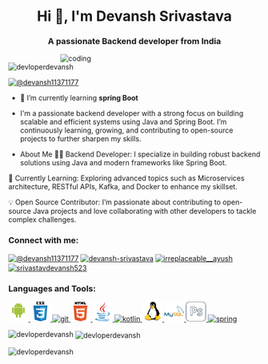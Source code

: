 <h1 align="center">Hi 👋, I'm Devansh Srivastava</h1>
<h3 align="center">A passionate Backend developer from India</h3>
<img align="right" alt="coding" width="400" src="https://user-images.githubusercontent.com/55389276/140866485-8fb1c876-9a8f-4d6a-98dc-08c4981eaf70.gif">
<p align="left"> <img src="https://komarev.com/ghpvc/?username=devloperdevansh&label=Profile%20views&color=0e75b6&style=flat" alt="devloperdevansh" /> </p>

<p align="left"> <a href="https://twitter.com/@devansh11371177" target="blank"><img src="https://img.shields.io/twitter/follow/@devansh11371177?logo=twitter&style=for-the-badge" alt="@devansh11371177" /></a> </p>

- 🌱 I’m currently learning **spring Boot**

- I'm a passionate backend developer with a strong focus on building scalable and efficient systems using Java and Spring Boot. I’m continuously learning, growing, and contributing to open-source projects to further sharpen my skills.
  
- About Me
👨‍💻 Backend Developer: I specialize in building robust backend solutions using Java and modern frameworks like Spring Boot.

🌱 Currently Learning: Exploring advanced topics such as Microservices architecture, RESTful APIs, Kafka, and Docker to enhance my skillset.

💡 Open Source Contributor: I’m passionate about contributing to open-source Java projects and love collaborating with other developers to tackle complex challenges.


<h3 align="left">Connect with me:</h3>
<p align="left">
<a href="https://twitter.com/@devansh11371177" target="blank"><img align="center" src="https://raw.githubusercontent.com/rahuldkjain/github-profile-readme-generator/master/src/images/icons/Social/twitter.svg" alt="@devansh11371177" height="30" width="40" /></a>
<a href="https://linkedin.com/in/devansh-srivastava" target="blank"><img align="center" src="https://raw.githubusercontent.com/rahuldkjain/github-profile-readme-generator/master/src/images/icons/Social/linked-in-alt.svg" alt="devansh-srivastava" height="30" width="40" /></a>
<a href="https://instagram.com/irreplaceable__ayush" target="blank"><img align="center" src="https://raw.githubusercontent.com/rahuldkjain/github-profile-readme-generator/master/src/images/icons/Social/instagram.svg" alt="irreplaceable__ayush" height="30" width="40" /></a>
<a href="https://auth.geeksforgeeks.org/user/srivastavdevansh523" target="blank"><img align="center" src="https://raw.githubusercontent.com/rahuldkjain/github-profile-readme-generator/master/src/images/icons/Social/geeks-for-geeks.svg" alt="srivastavdevansh523" height="30" width="40" /></a>
</p>

<h3 align="left">Languages and Tools:</h3>
<p align="left"> <a href="https://developer.android.com" target="_blank" rel="noreferrer"> <img src="https://raw.githubusercontent.com/devicons/devicon/master/icons/android/android-original-wordmark.svg" alt="android" width="40" height="40"/> </a> <a href="https://www.w3schools.com/css/" target="_blank" rel="noreferrer"> <img src="https://raw.githubusercontent.com/devicons/devicon/master/icons/css3/css3-original-wordmark.svg" alt="css3" width="40" height="40"/> </a> <a href="https://git-scm.com/" target="_blank" rel="noreferrer"> <img src="https://www.vectorlogo.zone/logos/git-scm/git-scm-icon.svg" alt="git" width="40" height="40"/> </a> <a href="https://www.w3.org/html/" target="_blank" rel="noreferrer"> <img src="https://raw.githubusercontent.com/devicons/devicon/master/icons/html5/html5-original-wordmark.svg" alt="html5" width="40" height="40"/> </a> <a href="https://www.java.com" target="_blank" rel="noreferrer"> <img src="https://raw.githubusercontent.com/devicons/devicon/master/icons/java/java-original.svg" alt="java" width="40" height="40"/> </a> <a href="https://kotlinlang.org" target="_blank" rel="noreferrer"> <img src="https://www.vectorlogo.zone/logos/kotlinlang/kotlinlang-icon.svg" alt="kotlin" width="40" height="40"/> </a> <a href="https://www.linux.org/" target="_blank" rel="noreferrer"> <img src="https://raw.githubusercontent.com/devicons/devicon/master/icons/linux/linux-original.svg" alt="linux" width="40" height="40"/> </a> <a href="https://www.mysql.com/" target="_blank" rel="noreferrer"> <img src="https://raw.githubusercontent.com/devicons/devicon/master/icons/mysql/mysql-original-wordmark.svg" alt="mysql" width="40" height="40"/> </a> <a href="https://www.photoshop.com/en" target="_blank" rel="noreferrer"> <img src="https://raw.githubusercontent.com/devicons/devicon/master/icons/photoshop/photoshop-line.svg" alt="photoshop" width="40" height="40"/> </a> <a href="https://spring.io/" target="_blank" rel="noreferrer"> <img src="https://www.vectorlogo.zone/logos/springio/springio-icon.svg" alt="spring" width="40" height="40"/> </a> </p>

<p><img align="left" src="https://github-readme-stats.vercel.app/api/top-langs?username=devloperdevansh&show_icons=true&locale=en&layout=compact" alt="devloperdevansh" /></p>

<p>&nbsp;<img align="center" src="https://github-readme-stats.vercel.app/api?username=devloperdevansh&show_icons=true&locale=en" alt="devloperdevansh" /></p>

<p><img align="center" src="https://github-readme-streak-stats.herokuapp.com/?user=devloperdevansh&" alt="devloperdevansh" /></p>
